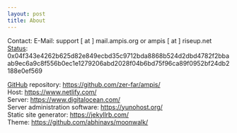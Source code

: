 ```yaml
---
layout: post
title: About
---
```


Contact:
E-Mail: support [ at ] mail.ampis.org or ampis [ at ] riseup.net  
[Status](https://status.im/): 0x04f343e4262b625d82e849ecbd35c9712bda8868b524d2dbd4782f2bbaab9ec6a9c8f556b0ec1e1279206abd2028f04b6bd75f96ca89f0952bf24db2188e0ef569  

[GitHub](https://github.com/) repository: https://github.com/zer-far/ampis/  
Host: https://www.netlify.com/  
Server: https://www.digitalocean.com/  
Server administration software: https://yunohost.org/  
Static site generator: https://jekyllrb.com/  
Theme: https://github.com/abhinavs/moonwalk/  
